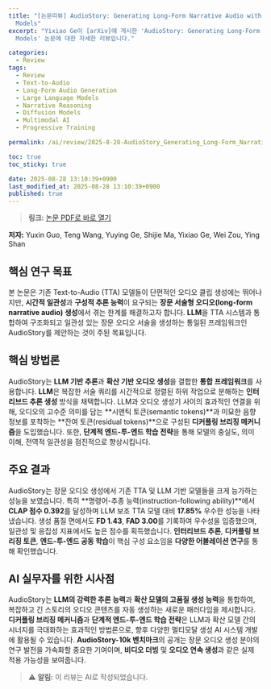 ```yaml
---
title: "[논문리뷰] AudioStory: Generating Long-Form Narrative Audio with Large Language
  Models"
excerpt: "Yixiao Ge이 [arXiv]에 게시한 'AudioStory: Generating Long-Form Narrative Audio with Large Language
  Models' 논문에 대한 자세한 리뷰입니다."

categories:
  - Review
tags:
  - Review
  - Text-to-Audio
  - Long-Form Audio Generation
  - Large Language Models
  - Narrative Reasoning
  - Diffusion Models
  - Multimodal AI
  - Progressive Training

permalink: /ai/review/2025-8-28-AudioStory_Generating_Long-Form_Narrative_Audio_with_Large_Language_Models/

toc: true
toc_sticky: true

date: 2025-08-28 13:10:39+0900
last_modified_at: 2025-08-28 13:10:39+0900
published: true
---
```

> **링크:** [논문 PDF로 바로 열기](https://arxiv.org/abs/2508.20088)

**저자:** Yuxin Guo, Teng Wang, Yuying Ge, Shijie Ma, Yixiao Ge, Wei Zou, Ying Shan



## 핵심 연구 목표
본 논문은 기존 Text-to-Audio (TTA) 모델들이 단편적인 오디오 클립 생성에는 뛰어나지만, **시간적 일관성**과 **구성적 추론 능력**이 요구되는 **장문 서술형 오디오(long-form narrative audio) 생성**에서 겪는 한계를 해결하고자 합니다. **LLM**을 TTA 시스템과 통합하여 구조화되고 일관성 있는 장문 오디오 서술을 생성하는 통일된 프레임워크인 AudioStory를 제안하는 것이 주된 목표입니다.

## 핵심 방법론
AudioStory는 **LLM 기반 추론**과 **확산 기반 오디오 생성**을 결합한 **통합 프레임워크**를 사용합니다. **LLM**은 복잡한 서술 쿼리를 시간적으로 정렬된 하위 작업으로 분해하는 **인터리브드 추론 생성** 방식을 채택합니다. LLM과 오디오 생성기 사이의 효과적인 연결을 위해, 오디오의 고수준 의미를 담는 **시맨틱 토큰(semantic tokens)**과 미묘한 음향 정보를 포착하는 **잔여 토큰(residual tokens)**으로 구성된 **디커플링 브리징 메커니즘**을 도입했습니다. 또한, **단계적 엔드-투-엔드 학습 전략**을 통해 모델의 충실도, 의미 이해, 전역적 일관성을 점진적으로 향상시킵니다.

## 주요 결과
AudioStory는 장문 오디오 생성에서 기존 TTA 및 LLM 기반 모델들을 크게 능가하는 성능을 보였습니다. 특히 **명령어-추종 능력(instruction-following ability)**에서 **CLAP 점수 0.392**를 달성하며 LLM 보조 TTA 모델 대비 **17.85%** 우수한 성능을 나타냈습니다. 생성 품질 면에서도 **FD 1.43**, **FAD 3.00**를 기록하여 우수성을 입증했으며, 일관성 및 응집성 지표에서도 높은 점수를 획득했습니다. **인터리브드 추론**, **디커플링 브리징 토큰**, **엔드-투-엔드 공동 학습**이 핵심 구성 요소임을 **다양한 어블레이션 연구**를 통해 확인했습니다.

## AI 실무자를 위한 시사점
AudioStory는 **LLM의 강력한 추론 능력**과 **확산 모델의 고품질 생성 능력**을 통합하여, 복잡하고 긴 스토리의 오디오 콘텐츠를 자동 생성하는 새로운 패러다임을 제시합니다. **디커플링 브리징 메커니즘**과 **단계적 엔드-투-엔드 학습 전략**은 LLM과 확산 모델 간의 시너지를 극대화하는 효과적인 방법론으로, 향후 다양한 멀티모달 생성 AI 시스템 개발에 활용될 수 있습니다. **AudioStory-10k 벤치마크**의 공개는 장문 오디오 생성 분야의 연구 발전을 가속화할 중요한 기여이며, **비디오 더빙** 및 **오디오 연속 생성**과 같은 실제 적용 가능성을 보여줍니다.

> ⚠️ **알림:** 이 리뷰는 AI로 작성되었습니다.